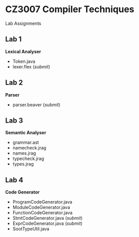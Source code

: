 # CZ3007 Compiler Techniques 
Lab Assignments

## Lab 1
**Lexical Analyser**
* Token.java
* lexer.flex    (*submit*)

## Lab 2
**Parser**
* parser.beaver     (*submit*)

## Lab 3
**Semantic Analyser**
* grammar.ast
* namecheck.jrag
* names.jrag
* typecheck.jrag
* types.jrag

## Lab 4
**Code Generator**
* ProgramCodeGenerator.java
* ModuleCodeGenerator.java
* FunctionCodeGenerator.java
* StmtCodeGenerator.java    (*submit*)
* ExprCodeGenerator.java    (*submit*)
* SootTypeUtil.java